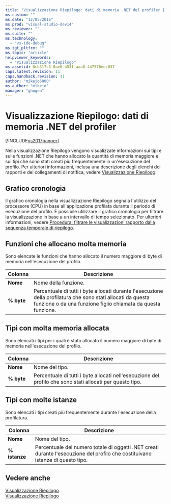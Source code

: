 ```yaml
---
title: "Visualizzazione Riepilogo: dati di memoria .NET del profiler | Microsoft Docs"
ms.custom: ""
ms.date: "12/05/2016"
ms.prod: "visual-studio-dev14"
ms.reviewer: ""
ms.suite: ""
ms.technology: 
  - "vs-ide-debug"
ms.tgt_pltfrm: ""
ms.topic: "article"
helpviewer_keywords: 
  - "Visualizzazione Riepilogo"
ms.assetid: 0cb317c3-0ae6-4531-aaa8-447576eec037
caps.latest.revision: 11
caps.handback.revision: 11
author: "mikejo5000"
ms.author: "mikejo"
manager: "ghogen"
---
```

# Visualizzazione Riepilogo: dati di memoria .NET del profiler
[!INCLUDE[vs2017banner](../code-quality/includes/vs2017banner.md)]

Nella visualizzazione Riepilogo vengono visualizzate informazioni sui tipi e sulle funzioni .NET che hanno allocato la quantità di memoria maggiore e sui tipi che sono stati creati più frequentemente in un'esecuzione del profilo.  Per ulteriori informazioni, inclusa una descrizione degli elenchi dei rapporti e dei collegamenti di notifica, vedere [Visualizzazione Riepilogo](../profiling/summary-view.md).  
  
## Grafico cronologia  
 Il grafico cronologia nella visualizzazione Riepilogo segnala l'utilizzo del processore \(CPU\) in base all'applicazione profilata durante il periodo di esecuzione del profilo.  È possibile utilizzare il grafico cronologia per filtrare la visualizzazione in base a un intervallo di tempo selezionato.  Per ulteriori informazioni, vedere [Procedura: filtrare le visualizzazioni rapporto dalla sequenza temporale di riepilogo](../profiling/how-to-filter-report-views-from-the-summary-timeline.md).  
  
## Funzioni che allocano molta memoria  
 Sono elencate le funzioni che hanno allocato il numero maggiore di byte di memoria nell'esecuzione del profilo.  
  
|Colonna|Descrizione|  
|-------------|-----------------|  
|**Nome**|Nome della funzione.|  
|**% byte**|Percentuale di tutti i byte allocati durante l'esecuzione della profilatura che sono stati allocati da questa funzione o da una funzione figlio chiamata da questa funzione.|  
  
## Tipi con molta memoria allocata  
 Sono elencati i tipi per i quali è stato allocato il numero maggiore di byte di memoria nell'esecuzione del profilo.  
  
|Colonna|Descrizione|  
|-------------|-----------------|  
|**Nome**|Nome del tipo.|  
|**% byte**|Percentuale di tutti i byte allocati nell'esecuzione del profilo che sono stati allocati per questo tipo.|  
  
## Tipi con molte istanze  
 Sono elencati i tipi creati più frequentemente durante l'esecuzione della profilatura.  
  
|Colonna|Descrizione|  
|-------------|-----------------|  
|**Nome**|Nome del tipo.|  
|**% istanze**|Percentuale del numero totale di oggetti .NET creati durante l'esecuzione del profilo che costituivano istanze di questo tipo.|  
  
## Vedere anche  
 [Visualizzazione Riepilogo](../profiling/summary-view-sampling-data.md)   
 [Visualizzazione Riepilogo](../profiling/summary-view-instrumentation-data.md)